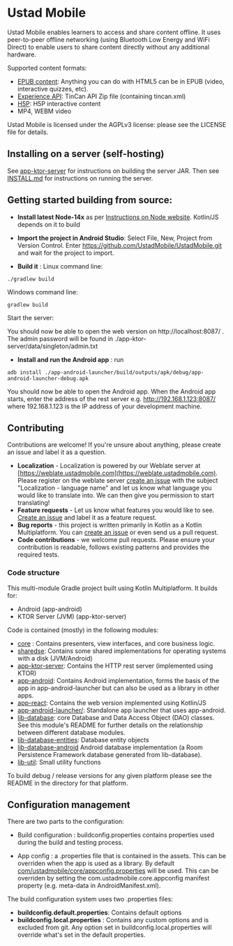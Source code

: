 # Ustad Mobile

Ustad Mobile enables learners to access and share content offline. It uses peer-to-peer offline
networking (using Bluetooth Low Energy and WiFi Direct) to enable users to share content directly
without any additional hardware.

Supported content formats:
* [EPUB content](http://idpf.org/epub): Anything you can do with HTML5 can be in EPUB (video,
   interactive quizzes, etc).
* [Experience API](http://www.tincanapi.com): TinCan API Zip file (containing tincan.xml)
* [H5P](https://www.h5p.org): H5P interactive content
* MP4, WEBM video

Ustad Mobile is licensed under the AGPLv3 license: please see the LICENSE file for details.

## Installing on a server (self-hosting)

See [app-ktor-server](app-ktor-server/) for instructions on building the server JAR. Then see
[INSTALL.md](INSTALL.md) for instructions on running the server.

## Getting started building from source:

* __Install latest Node-14x__ as per [Instructions on Node website](https://nodejs.org/en/download/).
  Kotlin/JS depends on it to build

* __Import the project in Android Studio__: Select File, New, Project from Version Control. Enter
https://github.com/UstadMobile/UstadMobile.git and wait for the project to import.

* __Build it__ :
Linux command line:
```
./gradlew build
```
Windows command line:
```
gradlew build
```

Start the server:

You should now be able to open the web version on http://localhost:8087/ . The admin password will
be found in ./app-ktor-server/data/singleton/admin.txt

* __Install and run the Android app__ : run
```
adb install ./app-android-launcher/build/outputs/apk/debug/app-android-launcher-debug.apk
```

You should now be able to open the Android app. When the Android app starts, enter the address of
the rest server
e.g. http://192.168.1.123:8087/ where 192.168.1.123 is the IP address of your development machine.

## Contributing

Contributions are welcome! If you're unsure about anything, please create an issue and label it as
a question.

* __Localization__ - Localization is powered by our Weblate server at [https://weblate.ustadmobile.com](https://weblate.ustadmobile.com).
 Please register on the weblate server [create an issue](https://github.com/UstadMobile/UstadMobile/issues/new) 
 with the subject "Localization - language name" and let us know what language you would like to 
 translate into. We can then give you permission to start translating!
* __Feature requests__ - Let us know what features you would like to see. [Create an issue](https://github.com/UstadMobile/UstadMobile/issues/new)
 and label it as a feature request.
 * __Bug reports__ - this project is written primarily in Kotlin as a Kotlin Multiplatform. You can 
 [create an issue](https://github.com/UstadMobile/UstadMobile/issues/new) or even send us a pull request.
 * __Code contributions__ - we welcome pull requests. Please ensure your contribution is readable,
 follows existing patterns and provides the required tests.

### Code structure

This multi-module Gradle project built using Kotlin Multiplatform. It builds for:

* Android (app-android)
* KTOR Server (JVM) (app-ktor-server)

Code is contained (mostly) in the following modules:
* [core](core/) : Contains presenters, view interfaces, and core business logic.
* [sharedse](sharedse/): Contains some shared implementations for operating systems with a disk (JVM/Android)
* [app-ktor-server](app-ktor-server/): Contains the HTTP rest server (implemented using KTOR)
* [app-android](app-android/): Contains Android implementation, forms the basis of the app in
  app-android-launcher but can also be used as a library in other apps.
* [app-react](app-react/): Contains the web version implemented using Kotlin/JS
* [app-android-launcher/](app-android-launcher/): Standalone app launcher that uses app-android.
* [lib-database](lib-database/): core Database and Data Access Object (DAO) classes. See this
module's README for further details on the relationship between different database modules.
* [lib-database-entities](lib-database-entities): Database entity objects
* [lib-database-android](lib-database-android/) Android database
implementation (a Room Persistence Framework database generated from lib-database).
* [lib-util](lib-util/): Small utility functions

To build debug / release versions for any given platform please see the README in the directory for that platform.

## Configuration management

There are two parts to the configuration:

* Build configuration : buildconfig.properties contains properties used
during the build and testing process.

* App config : a .properties file that is contained in the assets. This can be overriden when the
  app is used as a library. By default [com/ustadmobile/core/appconfig.properties](core/src/main/assets/com/ustadmobile/core/appconfig.properties) 
  will be used. This can be overriden by setting the com.ustadmobile.core.appconfig manifest property 
  (e.g. meta-data in AndroidManifest.xml).

The build configuration system uses two .properties files: 
* **buildconfig.default.properties**: Contains default options
* **buildconfig.local.properties** : Contains any custom options and is excluded from git. Any option set in buildconfig.local.properties will override what's set in the default properties.


